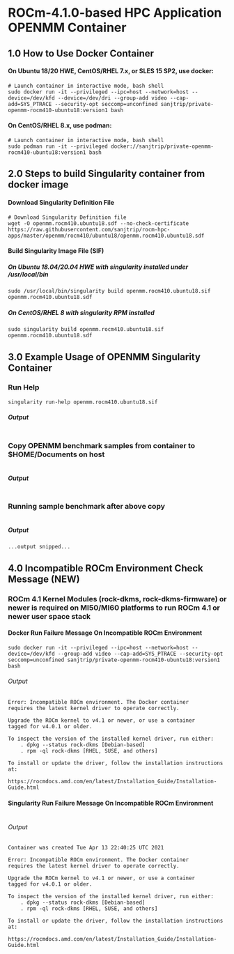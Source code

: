 # ROCm-4.1.0-based HPC Application OPENMM Container

## 1.0 How to Use Docker Container

#### On Ubuntu 18/20 HWE, CentOS/RHEL 7.x, or SLES 15 SP2, use docker:
```
# Launch container in interactive mode, bash shell
sudo docker run -it --privileged --ipc=host --network=host --device=/dev/kfd --device=/dev/dri --group-add video --cap-add=SYS_PTRACE --security-opt seccomp=unconfined sanjtrip/private-openmm-rocm410-ubuntu18:version1 bash
```
#### On CentOS/RHEL 8.x, use podman:
```
# Launch container in interactive mode, bash shell
sudo podman run -it --privileged docker://sanjtrip/private-openmm-rocm410-ubuntu18:version1 bash
```

## 2.0 Steps to build Singularity container from docker image
#### Download Singularity Definition File
```
# Download Singularity Definition file
wget -O openmm.rocm410.ubuntu18.sdf --no-check-certificate https://raw.githubusercontent.com/sanjtrip/rocm-hpc-apps/master/openmm/rocm410/ubuntu18/openmm.rocm410.ubuntu18.sdf
```
#### Build Singularity Image File (SIF)
##### On Ubuntu 18.04/20.04 HWE with singularity installed under /usr/local/bin
```
sudo /usr/local/bin/singularity build openmm.rocm410.ubuntu18.sif openmm.rocm410.ubuntu18.sdf
```
##### On CentOS/RHEL 8 with singularity RPM installed
```
sudo singularity build openmm.rocm410.ubuntu18.sif openmm.rocm410.ubuntu18.sdf
```

## 3.0 Example Usage of OPENMM Singularity Container
### Run Help
```
singularity run-help openmm.rocm410.ubuntu18.sif
```
##### Output
```
```

### Copy OPENMM benchmark samples from container to $HOME/Documents on host
```
```
##### Output
```
```

### Running sample benchmark after above copy
```
```
##### Output
```
...output snipped...
```

## 4.0 Incompatible ROCm Environment Check Message (NEW)
### ROCm 4.1 Kernel Modules (rock-dkms, rock-dkms-firmware) or newer is required on MI50/MI60 platforms to run ROCm 4.1 or newer user space stack 


#### Docker Run Failure Message On Incompatible ROCm Environment
```
sudo docker run -it --privileged --ipc=host --network=host --device=/dev/kfd --group-add video --cap-add=SYS_PTRACE --security-opt  seccomp=unconfined sanjtrip/private-openmm-rocm410-ubuntu18:version1 bash
```
###### Output
```
Error: Incompatible ROCm environment. The Docker container
requires the latest kernel driver to operate correctly.

Upgrade the ROCm kernel to v4.1 or newer, or use a container
tagged for v4.0.1 or older.

To inspect the version of the installed kernel driver, run either:
    . dpkg --status rock-dkms [Debian-based]
    . rpm -ql rock-dkms [RHEL, SUSE, and others]

To install or update the driver, follow the installation instructions at:
    https://rocmdocs.amd.com/en/latest/Installation_Guide/Installation-Guide.html
```


#### Singularity Run Failure Message On Incompatible ROCm Environment
```
```
###### Output
```
Container was created Tue Apr 13 22:40:25 UTC 2021

Error: Incompatible ROCm environment. The Docker container
requires the latest kernel driver to operate correctly.

Upgrade the ROCm kernel to v4.1 or newer, or use a container
tagged for v4.0.1 or older.

To inspect the version of the installed kernel driver, run either:
    . dpkg --status rock-dkms [Debian-based]
    . rpm -ql rock-dkms [RHEL, SUSE, and others]

To install or update the driver, follow the installation instructions at:
    https://rocmdocs.amd.com/en/latest/Installation_Guide/Installation-Guide.html
```
